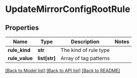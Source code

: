 # UpdateMirrorConfigRootRule

## Properties
Name | Type | Description | Notes
------------ | ------------- | ------------- | -------------
**rule_kind** | **str** | The kind of rule type | 
**rule_value** | **list[str]** | Array of tag patterns | 

[[Back to Model list]](../README.md#documentation-for-models) [[Back to API list]](../README.md#documentation-for-api-endpoints) [[Back to README]](../README.md)

